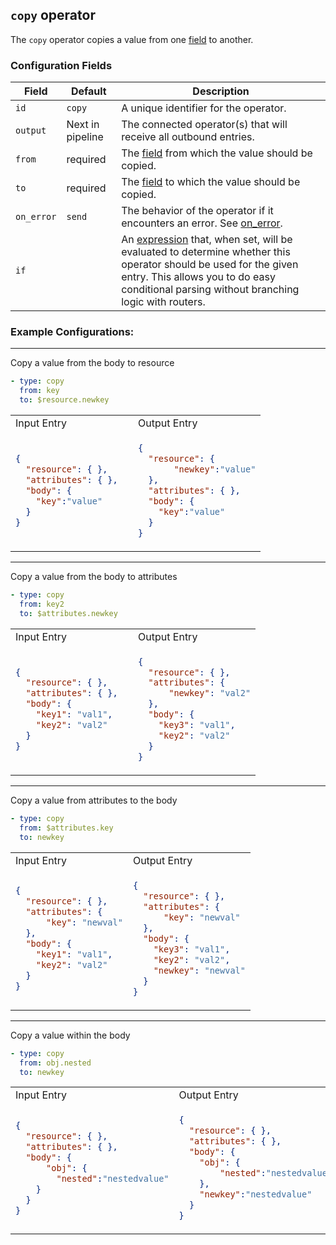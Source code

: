 ## `copy` operator

The `copy` operator copies a value from one [field](/docs/types/field.md) to another.

### Configuration Fields

| Field      | Default          | Description |
| ---        | ---              | ---         |
| `id`       | `copy`           | A unique identifier for the operator. |
| `output`   | Next in pipeline | The connected operator(s) that will receive all outbound entries. |
| `from`     | required         | The [field](/docs/types/field.md) from which the value should be copied. |
| `to`       | required         | The [field](/docs/types/field.md) to which the value should be copied. |
| `on_error` | `send`           | The behavior of the operator if it encounters an error. See [on_error](/docs/types/on_error.md). |
| `if`       |                  | An [expression](/docs/types/expression.md) that, when set, will be evaluated to determine whether this operator should be used for the given entry. This allows you to do easy conditional parsing without branching logic with routers. |

### Example Configurations:

<hr>
Copy a value from the body to resource

```yaml
- type: copy
  from: key
  to: $resource.newkey
```

<table>
<tr><td> Input Entry</td> <td> Output Entry </td></tr>
<tr>
<td>

```json
{
  "resource": { },
  "attributes": { },  
  "body": { 
    "key":"value"
  }
}
```

</td>
<td>

```json
{
  "resource": { 
       "newkey":"value"
  },
  "attributes": { },  
  "body": {
    "key":"value"
  }
}
```

</td>
</tr>
</table>

<hr>

Copy a value from the body to attributes
```yaml
- type: copy
  from: key2
  to: $attributes.newkey
```

<table>
<tr><td> Input Entry</td> <td> Output Entry </td></tr>
<tr>
<td>

```json
{
  "resource": { },
  "attributes": { },  
  "body": {
    "key1": "val1",
    "key2": "val2"
  }
}
```

</td>
<td>

```json
{
  "resource": { },
  "attributes": { 
      "newkey": "val2"
  },  
  "body": {
    "key3": "val1",
    "key2": "val2"
  }
}
```

</td>
</tr>
</table>

<hr>

Copy a value from attributes to the body
```yaml
- type: copy
  from: $attributes.key
  to: newkey
```

<table>
<tr><td> Input Entry</td> <td> Output Entry </td></tr>
<tr>
<td>

```json
{
  "resource": { },
  "attributes": { 
      "key": "newval"
  },  
  "body": {
    "key1": "val1",
    "key2": "val2"
  }
}
```

</td>
<td>

```json
{
  "resource": { },
  "attributes": { 
      "key": "newval"
  },  
  "body": {
    "key3": "val1",
    "key2": "val2",
    "newkey": "newval"
  }
}
```

</td>
</tr>
</table>

<hr>

Copy a value within the body
```yaml
- type: copy
  from: obj.nested
  to: newkey
```

<table>
<tr><td> Input Entry</td> <td> Output Entry </td></tr>
<tr>
<td>

```json
{
  "resource": { },
  "attributes": { },  
  "body": {
      "obj": {
        "nested":"nestedvalue"
    }
  }
}
```

</td>
<td>

```json
{
  "resource": { },
  "attributes": { },  
  "body": {
    "obj": {
        "nested":"nestedvalue"
    },
    "newkey":"nestedvalue"
  }
}
```

</td>
</tr>
</table>